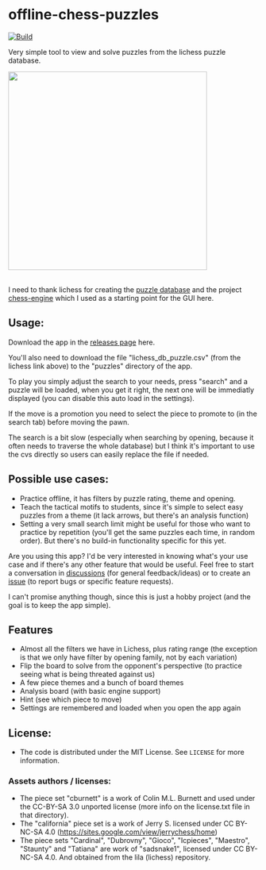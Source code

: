 # offline-chess-puzzles
[![Build](https://github.com/brianch/offline-chess-puzzles/actions/workflows/build.yml/badge.svg)](https://github.com/brianch/offline-chess-puzzles/actions/workflows/build.yml)

Very simple tool to view and solve puzzles from the lichess puzzle database.

<img src="https://user-images.githubusercontent.com/5335499/223898478-8b108594-67aa-4ad0-abd4-eb017db9bb9c.gif" width="400"/>

<br>I need to thank lichess for creating the [puzzle database](https://database.lichess.org/#puzzles) and the project [chess-engine](https://github.com/adam-mcdaniel/chess-engine/) which I used as a starting point for the GUI here.

## Usage:
Download the app in the [releases page](https://github.com/brianch/offline-chess-puzzles/releases) here.

You'll also need to download the file "lichess_db_puzzle.csv" (from the lichess link above) to the "puzzles" directory of the app.

To play you simply adjust the search to your needs, press "search" and a puzzle will be loaded, when you get it right, the next one will be immediatly displayed (you can disable this auto load in the settings).

If the move is a promotion you need to select the piece to promote to (in the search tab) before moving the pawn.

The search is a bit slow (especially when searching by opening, because it often needs to traverse the whole database) but I think it's important to use the cvs directly so users can easily replace the file if needed.

## Possible use cases:
- Practice offline, it has filters by puzzle rating, theme and opening.
- Teach the tactical motifs to students, since it's simple to select easy puzzles from a theme (it lack arrows, but there's an analysis function)
- Setting a very small search limit might be useful for those who want to practice by repetition (you'll get the same puzzles each time, in random order). But there's no build-in functionality specific for this yet.

Are you using this app? I'd be very interested in knowing what's your use case and if there's any other feature that would be useful. Feel free to start a conversation in [discussions](https://github.com/brianch/offline-chess-puzzles/discussions) (for general feedback/ideas) or to create an [issue](https://github.com/brianch/offline-chess-puzzles/issues) (to report bugs or specific feature requests).

I can't promise anything though, since this is just a hobby project (and the goal is to keep the app simple).

## Features
- Almost all the filters we have in Lichess, plus rating range (the exception is that we only have filter by opening family, not by each variation)
- Flip the board to solve from the opponent's perspective (to practice seeing what is being threated against us)
- A few piece themes and a bunch of board themes
- Analysis board (with basic engine support)
- Hint (see which piece to move)
- Settings are remembered and loaded when you open the app again

## License:
- The code is distributed under the MIT License. See `LICENSE` for more information.<br/>
### Assets authors / licenses:
- The piece set "cburnett" is a work of Colin M.L. Burnett and used under the CC-BY-SA 3.0 unported license (more info on the license.txt file in that directory).
- The "california" piece set is a work of Jerry S. licensed under CC BY-NC-SA 4.0 (https://sites.google.com/view/jerrychess/home)
- The piece sets "Cardinal", "Dubrovny", "Gioco", "Icpieces", "Maestro", "Staunty" and "Tatiana" are work of "sadsnake1", licensed under CC BY-NC-SA 4.0. And obtained from the lila (lichess) repository.
